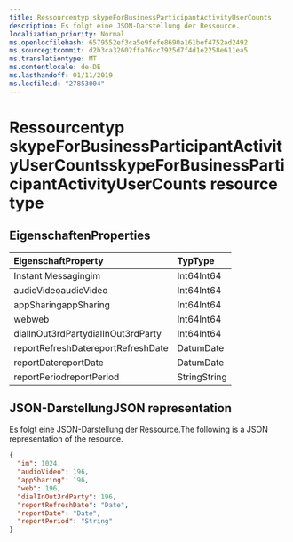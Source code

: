 ```yaml
---
title: Ressourcentyp skypeForBusinessParticipantActivityUserCounts
description: Es folgt eine JSON-Darstellung der Ressource.
localization_priority: Normal
ms.openlocfilehash: 6579552ef3ca5e9fefe8690a161bef4752ad2492
ms.sourcegitcommit: d2b3ca32602ffa76cc7925d7f4d1e2258e611ea5
ms.translationtype: MT
ms.contentlocale: de-DE
ms.lasthandoff: 01/11/2019
ms.locfileid: "27853004"
---
```

# <a name="skypeforbusinessparticipantactivityusercounts-resource-type"></a><span data-ttu-id="8d8c6-103">Ressourcentyp skypeForBusinessParticipantActivityUserCounts</span><span class="sxs-lookup"><span data-stu-id="8d8c6-103">skypeForBusinessParticipantActivityUserCounts resource type</span></span>

## <a name="properties"></a><span data-ttu-id="8d8c6-104">Eigenschaften</span><span class="sxs-lookup"><span data-stu-id="8d8c6-104">Properties</span></span>

| <span data-ttu-id="8d8c6-105">Eigenschaft</span><span class="sxs-lookup"><span data-stu-id="8d8c6-105">Property</span></span>          | <span data-ttu-id="8d8c6-106">Typ</span><span class="sxs-lookup"><span data-stu-id="8d8c6-106">Type</span></span>   |
| :---------------- | :----- |
| <span data-ttu-id="8d8c6-107">Instant Messaging</span><span class="sxs-lookup"><span data-stu-id="8d8c6-107">im</span></span>                | <span data-ttu-id="8d8c6-108">Int64</span><span class="sxs-lookup"><span data-stu-id="8d8c6-108">Int64</span></span>  |
| <span data-ttu-id="8d8c6-109">audioVideo</span><span class="sxs-lookup"><span data-stu-id="8d8c6-109">audioVideo</span></span>        | <span data-ttu-id="8d8c6-110">Int64</span><span class="sxs-lookup"><span data-stu-id="8d8c6-110">Int64</span></span>  |
| <span data-ttu-id="8d8c6-111">appSharing</span><span class="sxs-lookup"><span data-stu-id="8d8c6-111">appSharing</span></span>        | <span data-ttu-id="8d8c6-112">Int64</span><span class="sxs-lookup"><span data-stu-id="8d8c6-112">Int64</span></span>  |
| <span data-ttu-id="8d8c6-113">web</span><span class="sxs-lookup"><span data-stu-id="8d8c6-113">web</span></span>               | <span data-ttu-id="8d8c6-114">Int64</span><span class="sxs-lookup"><span data-stu-id="8d8c6-114">Int64</span></span>  |
| <span data-ttu-id="8d8c6-115">dialInOut3rdParty</span><span class="sxs-lookup"><span data-stu-id="8d8c6-115">dialInOut3rdParty</span></span> | <span data-ttu-id="8d8c6-116">Int64</span><span class="sxs-lookup"><span data-stu-id="8d8c6-116">Int64</span></span>  |
| <span data-ttu-id="8d8c6-117">reportRefreshDate</span><span class="sxs-lookup"><span data-stu-id="8d8c6-117">reportRefreshDate</span></span> | <span data-ttu-id="8d8c6-118">Datum</span><span class="sxs-lookup"><span data-stu-id="8d8c6-118">Date</span></span>   |
| <span data-ttu-id="8d8c6-119">reportDate</span><span class="sxs-lookup"><span data-stu-id="8d8c6-119">reportDate</span></span>        | <span data-ttu-id="8d8c6-120">Datum</span><span class="sxs-lookup"><span data-stu-id="8d8c6-120">Date</span></span>   |
| <span data-ttu-id="8d8c6-121">reportPeriod</span><span class="sxs-lookup"><span data-stu-id="8d8c6-121">reportPeriod</span></span>      | <span data-ttu-id="8d8c6-122">String</span><span class="sxs-lookup"><span data-stu-id="8d8c6-122">String</span></span> |

## <a name="json-representation"></a><span data-ttu-id="8d8c6-123">JSON-Darstellung</span><span class="sxs-lookup"><span data-stu-id="8d8c6-123">JSON representation</span></span>

<span data-ttu-id="8d8c6-124">Es folgt eine JSON-Darstellung der Ressource.</span><span class="sxs-lookup"><span data-stu-id="8d8c6-124">The following is a JSON representation of the resource.</span></span>

<!-- {
  "blockType": "resource",
  "@odata.type": "microsoft.graph.skypeForBusinessParticipantActivityUserCounts"
} -->

```json
{
  "im": 1024, 
  "audioVideo": 196, 
  "appSharing": 196, 
  "web": 196, 
  "dialInOut3rdParty": 196, 
  "reportRefreshDate": "Date", 
  "reportDate": "Date", 
  "reportPeriod": "String"
}
```
